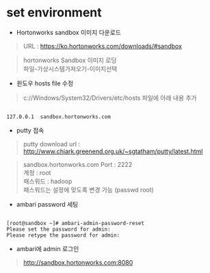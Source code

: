 # set environment

- Hortonworks sandbox 이미지 다운로드

> URL : https://ko.hortonworks.com/downloads/#sandbox<br>

> hortonworks Sandbox 이미지 로딩 <br> 
> 파일-가상시스템가져오기-이미지선택 

- 윈도우 hosts file 수정

> c://Windows/System32/Drivers/etc/hosts 파일에 아래 내용 추가
<pre><code>
127.0.0.1  sandbox.hortonworks.com
</code></pre>

- putty 접속  

> putty download url : http://www.chiark.greenend.org.uk/~sgtatham/putty/latest.html  <br>

> sandbox.hortonworks.com     Port : 2222<br>
> 계정 : root<br>
> 패스워드 : hadoop<br>
> 패스워드는 설정에 맞도록 변경 가능 (passwd root)<br>

- ambari password 세팅

<pre><code>
[root@sandbox ~]# ambari-admin-password-reset
Please set the password for admin: 
Please retype the password for admin:
</code></pre>

- ambari에 admin 로그인  

> http://sandbox.hortonworks.com:8080 
